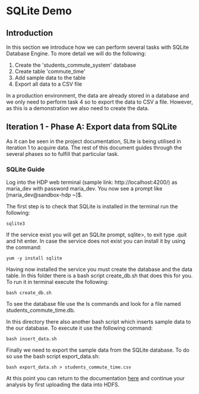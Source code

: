 # SQLite Demo

## Introduction
In this section we introduce how we can perform several tasks with SQLite Database Engine. To more detail we will do the following:
1. Create the 'students_commute_system' database
2. Create table 'commute_time'
3. Add sample data to the table
4. Export all data to a CSV file

In a production environment, the data  are already stored in a database and we only need to perform task 4 so to export the data to CSV a file.
However, as this is a demonstration we also need to create the data.

## Iteration 1 - Phase A: Export data from SQLite

As it can be seen in the project documentation, SLite  is being  utilised in iteration 1 to acquire data. The rest of this document guides through the several phases so to fulfill that particular task.


### SQLite Guide

Log into the HDP web terminal (sample link: http://localhost:4200/) as maria_dev with password maria_dev.
You now see a prompt like [maria_dev@sandbox-hdp ~]$.

The first step is to check that SQLite is installed in the terminal run the following:
```
sqlite3
```

If the service exist you will get an SQLite prompt, sqlite>, to exit type .quit and hit enter. In case the service does not exist you can install it by using the command:
```
yum -y install sqlite
```

Having now installed the service you must create the database and the data table. In this folder there is a bash script create_db.sh that does this for you. To run it in terminal execute the following:

```
bash create_db.sh
```
To see the database file use the ls commands and look for a file named students_commute_time.db.

In this directory there also another bash script which inserts sample data to the our database. To execute it use the following command:
```
bash insert_data.sh
```

Finally we need to export the sample data from the SQLite database. To do so use the bash script export_data.sh:
```
bash export_data.sh > students_commute_time.csv
```

At this point you can return to the documentation [here](https://github.com/UoW-CPC/rabbda-university-portal#phase-a-export-data-from-sqlite-and-upload-them-to-hdfs) and continue your analysis by first uploading the data into HDFS.
